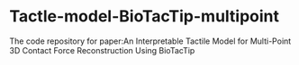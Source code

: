 # Tactle-model-BioTacTip-multipoint
The code repository for paper:An Interpretable Tactile Model for Multi-Point 3D Contact Force Reconstruction Using BioTacTip

